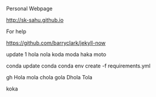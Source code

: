 Personal Webpage

http://sk-sahu.github.io

For help

https://github.com/barryclark/jekyll-now

update 1
hola nola 
koda moda
haka moto

conda update conda
conda env create -f requirements.yml

gh
Hola mola chola
gola
Dhola
Tola

koka
